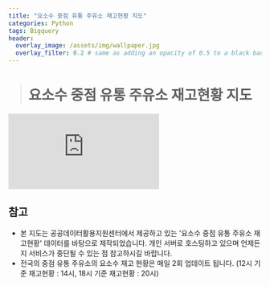 ```yaml
---
title: "요소수 중점 유통 주유소 재고현황 지도"
categories: Python
tags: Bigquery
header:
  overlay_image: /assets/img/wallpaper.jpg
  overlay_filter: 0.2 # same as adding an opacity of 0.5 to a black background
---
```


> # 요소수 중점 유통 주유소 재고현황 지도


<iframe class="map" src="https://adblue-stock-status.herokuapp.com/" frameborder="0" allowfullscreen></iframe>

<br>

## 참고

- 본 지도는 공공데이터활용지원센터에서 제공하고 있는 '요소수 중점 유통 주유소 재고현황' 데이터를 바탕으로 제작되었습니다. 개인 서버로 호스팅하고 있으며 언제든지 서비스가 중단될 수 있는 점 참고하시길 바랍니다.
- 전국의 중점 유통 주유소의 요소수 재고 현황은 매일 2회 업데이트 됩니다. (12시 기준 재고현황 : 14시, 18시 기준 재고현황 : 20시)